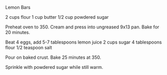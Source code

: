 Lemon Bars

2 cups flour
1 cup butter
1/2 cup powdered sugar

Preheat oven to 350. Cream and press into ungreased 9x13 pan. Bake for 20 minutes.

Beat 4 eggs, add 5-7 tablespoons lemon juice
2 cups sugar
4 tablespoons flour
1/2 teaspoon salt

Pour on baked crust. Bake 25 minutes at 350.

Sprinkle with powdered sugar while still warm.
